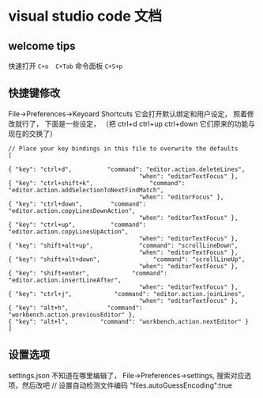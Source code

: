 # visual studio code 文档
## welcome tips
快速打开 `C+o  C+Tab`
命令面板 `C+S+p`

## 快捷键修改
File->Preferences->Keyoard Shortcuts
它会打开默认绑定和用户设定， 照着修改就行了， 下面是一些设定， （把 ctrl+d  ctrl+up ctrl+down 它们原来的功能与现在的交换了）

	// Place your key bindings in this file to overwrite the defaults
	[

	{ "key": "ctrl+d",          "command": "editor.action.deleteLines",
	                                     "when": "editorTextFocus" },
	{ "key": "ctrl+shift+k",                "command": "editor.action.addSelectionToNextFindMatch",
	                                     "when": "editorFocus" },
	{ "key": "ctrl+down",        "command": "editor.action.copyLinesDownAction",
	                                     "when": "editorTextFocus" },
	{ "key": "ctrl+up",          "command": "editor.action.copyLinesUpAction",
	                                     "when": "editorTextFocus" },
	{ "key": "shift+alt+up",             "command": "scrollLineDown",
	                                     "when": "editorTextFocus" },
	{ "key": "shift+alt+down",               "command": "scrollLineUp",
	                                     "when": "editorTextFocus" },
	{ "key": "shift+enter",            "command": "editor.action.insertLineAfter",
	                                     "when": "editorTextFocus" },
	{ "key": "ctrl+j",            "command": "editor.action.joinLines",
	                                     "when": "editorTextFocus" },
	{ "key": "alt+h",           "command": "workbench.action.previousEditor" },
	{ "key": "alt+l",         "command": "workbench.action.nextEditor" }
	]


## 设置选项
settings.json 不知道在哪里编辑了， File->Preferences->settings, 搜索对应选项，然后改吧
// 设置自动检测文件编码
"files.autoGuessEncoding":true